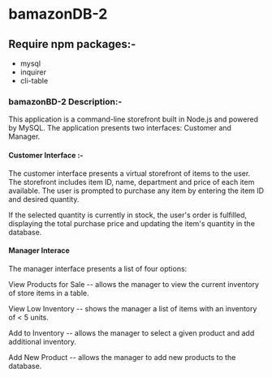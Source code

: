 # bamazonDB-2
## Require npm packages:-
* mysql
* inquirer
* cli-table
  
### bamazonBD-2 Description:-
This application is a command-line storefront built in Node.js and powered by MySQL. The application presents two interfaces: Customer and Manager.

#### Customer Interface :-
The customer interface presents a virtual storefront of items to the user. The storefront includes item ID, name, department and price of each item available. The user is prompted to purchase any item by entering the item ID and desired quantity.

If the selected quantity is currently in stock, the user's order is fulfilled, displaying the total purchase price and updating the item's quantity in the database.

#### Manager Interace
The manager interface presents a list of four options:


View Products for Sale -- allows the manager to view the current inventory of store items in a table.

View Low Inventory -- shows the manager a list of items with an inventory of < 5 units.

Add to Inventory -- allows the manager to select a given product and add additional inventory.

Add New Product -- allows the manager to add new products to the database.